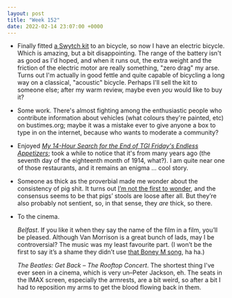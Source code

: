 ```yaml
---
layout: post
title: "Week 152"
date: 2022-02-14 23:07:00 +0000
---
```


- Finally fitted [a Swytch kit](https://www.swytchbike.com/) to an bicycle, so now I have an electric bicycle.
  Which is amazing, but a bit disappointing.
  The range of the battery isn't as good as I'd hoped, and when it runs out, the extra weight and the friction of the electric motor are really something, "zero drag" my arse.
  Turns out I'm actually in good fettle and quite capable of bicycling a long way on a classical, "acoustic" bicycle.
  Perhaps I'll sell the kit to someone else; after my warm review, maybe even _you_ would like to buy it?

- Some work. There's almost fighting among the enthusiastic people who contribute information about vehicles (what colours they're painted, etc) on bustimes.org; maybe it was a mistake ever to give anyone a box to type in on the internet, because who wants to moderate a community?

- Enjoyed [<cite>My 14-Hour Search for the End of TGI Friday's Endless Appetizers</cite>](https://www.gawker.com/my-14-hour-search-for-the-end-of-tgi-fridays-endless-ap-1606122925); took a while to notice that it's from many years ago (the seventh day of the eighteenth month of 1914, what?). I am quite near one of those restaurants, and it remains an enigma ... cool story.

- Someone as thick as the proverbial made me wonder about the consistency of pig shit.
  It turns out [I’m not the first to wonder](https://twitter.com/alisonmoyet/status/653583457986195456), and the consensus seems to be that pigs’ stools are loose after all.
  But they’re also probably not sentient, so, in that sense, they _are_ thick, so there.

- To the cinema.

  <cite>Belfast</cite>. If you like it when they say the name of the film in a film, you’ll be pleased. Although Van Morrison is a great bunch of lads, may I be controversial? The music was my least favourite part. (I won’t be the first to say it’s a shame they didn’t use [that Boney M song](https://www.youtube.com/watch?v=iaQZ_j8nios), ha ha.)

  <cite>The Beatles: Get Back – The Rooftop Concert</cite>. The shortest thing I've ever seen in a cinema, which is very un–Peter Jackson, eh.
  The seats in the IMAX screen, especially the armrests, are a bit weird, so after a bit I had to reposition my arms to get the blood flowing back in them.

